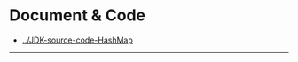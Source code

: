 
# Document & Code

- [../JDK-source-code-HashMap](https://github.com/zozospider/note/blob/master/Java/JDK/JDK-source-code-HashMap.md)

---
